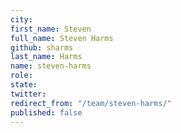 ```yaml
---
city: 
first_name: Steven
full_name: Steven Harms
github: sharms
last_name: Harms
name: steven-harms
role: 
state: 
twitter: 
redirect_from: "/team/steven-harms/"
published: false
---
```


